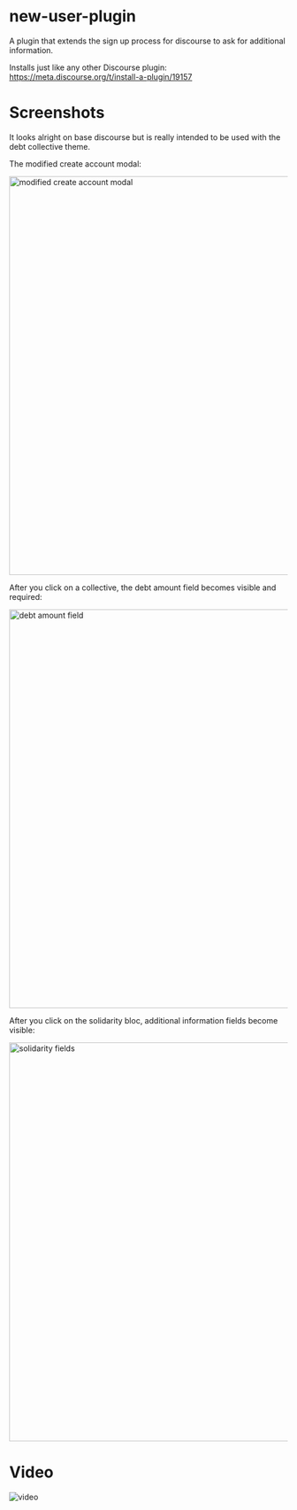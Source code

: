 # new-user-plugin

A plugin that extends the sign up process for discourse to ask for additional information.

Installs just like any other Discourse plugin: https://meta.discourse.org/t/install-a-plugin/19157

# Screenshots

It looks alright on base discourse but is really intended to be used with the debt collective theme.

The modified create account modal:

<img alt="modified create account modal"
src="https://user-images.githubusercontent.com/1402948/40868443-c9ef12c8-65c1-11e8-90de-2f20c7691681.png"
width="720px">

After you click on a collective, the debt amount field becomes visible and required:

<img alt="debt amount field"
src="https://user-images.githubusercontent.com/1402948/40868442-c9b26d14-65c1-11e8-8dde-c49ddc5bd1f8.png"
width="720px">

After you click on the solidarity bloc, additional information fields become visible:

<img alt="solidarity fields"
src="https://user-images.githubusercontent.com/1402948/40868444-ca07c502-65c1-11e8-9314-a756aeb9f750.png"
width="720px">

# Video

![video](https://user-images.githubusercontent.com/1402948/41196983-53f6d9aa-6c03-11e8-9e6e-8df3de1e55c2.gif)
